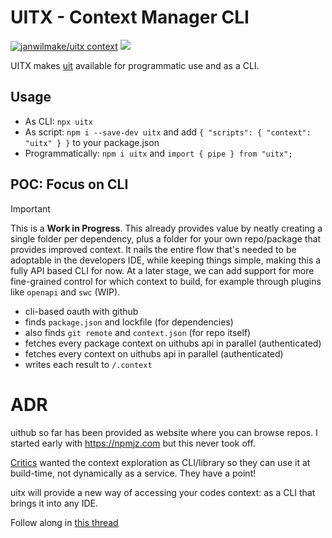 # UITX - Context Manager CLI

[![janwilmake/uitx context](https://badge.forgithub.com/janwilmake/uitx)](https://uithub.com/janwilmake/uitx) [![](https://badge.xymake.com/janwilmake/status/1925113500486992375)](https://xymake.com/janwilmake/status/1925113500486992375)

UITX makes [uit](https://github.com/janwilmake/uit) available for programmatic use and as a CLI.

## Usage

- As CLI: `npx uitx`
- As script: `npm i --save-dev uitx` and add `{ "scripts": { "context": "uitx" } }` to your package.json
- Programmatically: `npm i uitx` and `import { pipe } from "uitx";`

## POC: Focus on CLI

> [!IMPORTANT]
> This is a **Work in Progress**. This already provides value by neatly creating a single folder per dependency, plus a folder for your own repo/package that provides improved context. It nails the entire flow that's needed to be adoptable in the developers IDE, while keeping things simple, making this a fully API based CLI for now. At a later stage, we can add support for more fine-grained control for which context to build, for example through plugins like `openapi` and `swc` (WIP).

- cli-based oauth with github
- finds `package.json` and lockfile (for dependencies)
- also finds `git remote` and `context.json` (for repo itself)
- fetches every package context on uithubs api in parallel (authenticated)
- fetches every context on uithubs api in parallel (authenticated)
- writes each result to `/.context`

# ADR

uithub so far has been provided as website where you can browse repos. I started early with https://npmjz.com but this never took off.

[Critics](https://x.com/samgoodwin89/status/1916638156776198340) wanted the context exploration as CLI/library so they can use it at build-time, not dynamically as a service. They have a point!

uitx will provide a new way of accessing your codes context: as a CLI that brings it into any IDE.

Follow along in [this thread](https://x.com/janwilmake/status/1925113500486992375)
